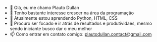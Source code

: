 - 👋 Olá, eu me chamo Plauto Dullan
- 👀 Tenho bastante interesse crescer na área da programação
- 🌱 Atualmente estou aprendendo Python, HTML, CSS
- 💞️ Procuro ser focado e ir atrás de resultados e produtividaes, mesmo sendo iniciante busco dar o meu melhor
- 📫 Como entrar em contato comigo: plautodullan.contact@gmail.com
<!---
Plauto-Dullan/Plauto-Dullan is a ✨ special ✨ repository because its `README.md` (this file) appears on your GitHub profile.
You can click the Preview link to take a look at your changes.
--->
